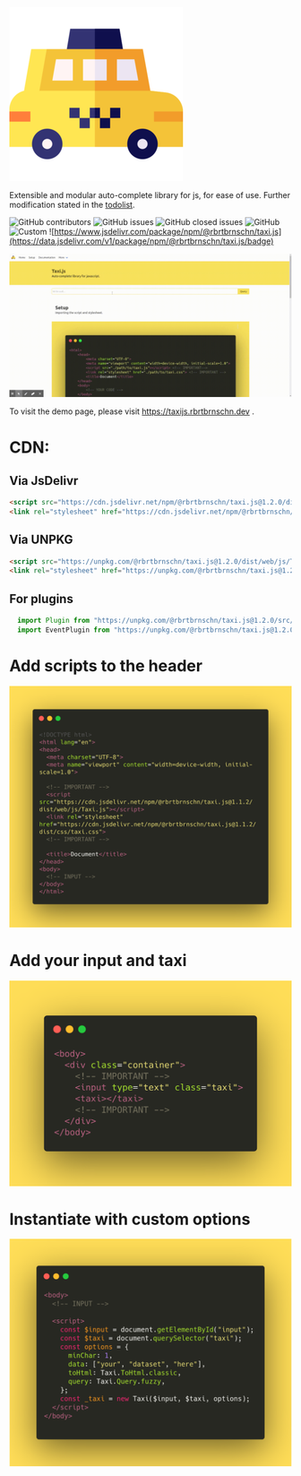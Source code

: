![width=25%](./assets/img/readme/logo.png)

Extensible and modular auto-complete library for js, for ease of use.
Further modification stated in the [todolist](TODO).

![GitHub
contributors](https://img.shields.io/github/contributors/rbrtbrnschn/taxijs?color=yellow&style=for-the-badge)
![GitHub
issues](https://img.shields.io/github/issues-raw/rbrtbrnschn/taxiJs?color=green&style=for-the-badge)
![GitHub closed
issues](https://img.shields.io/github/issues-closed-raw/rbrtbrnschn/taxiJs?color=green&style=for-the-badge)
![GitHub](https://img.shields.io/github/license/rbrtbrnschn/taxiJs?color=green&style=for-the-badge)
![Custom](https://img.shields.io/badge/Prs-Welcome-yellow.svg?style=for-the-badge)
![https://www.jsdelivr.com/package/npm/@rbrtbrnschn/taxi.js](https://data.jsdelivr.com/v1/package/npm/@rbrtbrnschn/taxi.js/badge)

![width=100%](./assets/img/readme/taxijs.gif)

To visit the demo page, please visit <https://taxijs.rbrtbrnschn.dev> .

CDN:
====

Via JsDelivr
------------

```html 
<script src="https://cdn.jsdelivr.net/npm/@rbrtbrnschn/taxi.js@1.2.0/dist/web/js/Taxi.js"></script>
<link rel="stylesheet" href="https://cdn.jsdelivr.net/npm/@rbrtbrnschn/taxi.js@1.2.0/dist/css/taxi.css">
```

Via UNPKG
---------

```html 
<script src="https://unpkg.com/@rbrtbrnschn/taxi.js@1.2.0/dist/web/js/Taxi.js"></script>
<link rel="stylesheet" href="https://unpkg.com/@rbrtbrnschn/taxi.js@1.2.0/dist/css/taxi.css">;
```

For plugins
---------
```js
  import Plugin from "https://unpkg.com/@rbrtbrnschn/taxi.js@1.2.0/src/main/js/plugin/Plugin.js";
  import EventPlugin from "https://unpkg.com/@rbrtbrnschn/taxi.js@1.2.0/src/main/js/plugin/EventPlugin.js";
```

Add scripts to the header
=========================

![width=100%](./assets/img/demo/setup/step-1-auto.png)
<!-- <iframe
  src="https://carbon.now.sh/embed?bg=rgba%28255%2C221%2C87%2C1%29&t=monokai&wt=none&l=javascript&ds=true&dsyoff=20px&dsblur=68px&wc=true&wa=true&pv=56px&ph=56px&ln=false&fl=1&fm=Hack&fs=14px&lh=133%25&si=false&es=4x&wm=false&code=%253C%21DOCTYPE%2520html%253E%250A%253Chtml%2520lang%253D%2522en%2522%253E%250A%253Chead%253E%250A%2520%2520%253Cmeta%2520charset%253D%2522UTF-8%2522%253E%250A%2520%2520%253Cmeta%2520name%253D%2522viewport%2522%2520content%253D%2522width%253Ddevice-width%252C%2520initial-scale%253D1.0%2522%253E%250A%2520%2520%253C%21--%2520IMPORTANT%2520--%253E%250A%2520%2520%253Cscript%2520src%253D%2522https%253A%252F%252Fcdn.jsdelivr.net%252Fnpm%252F%2540rbrtbrnschn%252Ftaxi.js%25401.1.2%252Fdist%252Fweb%252Fjs%252FTaxi.js%2522%253E%253C%252Fscript%253E%250A%2520%2520%253Clink%2520rel%253D%2522stylesheet%2522%2520href%253D%2522https%253A%252F%252Fcdn.jsdelivr.net%252Fnpm%252F%2540rbrtbrnschn%252Ftaxi.js%25401.1.2%252Fdist%252Fcss%252Ftaxi.css%2522%253E%250A%2520%2520%253C%21--%2520IMPORTANT%2520--%253E%250A%2520%2520%253Ctitle%253EDocument%253C%252Ftitle%253E%250A%253C%252Fhead%253E%250A%253Cbody%253E%250A%2520%2520%253C%21--%2520INPUT%2520--%253E%250A%253C%252Fbody%253E%250A%253C%252Fhtml%253E"
  style="width: 1024px; height: 474px; border:0; transform: scale(1); overflow:hidden;"
  sandbox="allow-scripts allow-same-origin">
</iframe> -->

Add your input and taxi
=======================

![width=100%](./assets/img/demo/setup/step-2-auto.png)
<!-- <iframe
  src="https://carbon.now.sh/embed?bg=rgba%28255%2C221%2C87%2C1%29&t=monokai&wt=none&l=javascript&ds=true&dsyoff=20px&dsblur=68px&wc=true&wa=true&pv=56px&ph=56px&ln=false&fl=1&fm=Hack&fs=14px&lh=133%25&si=false&es=4x&wm=false&code=%253Cbody%253E%250A%2520%2520%253Cdiv%2520class%253D%2522container%2522%253E%250A%2520%2520%2520%2520%253C%21--%2520IMPORTANT%2520--%253E%250A%2520%2520%2520%2520%253Cinput%2520type%253D%2522text%2522%2520class%253D%2522taxi%2522%2520id%253D%2522input%2522%253E%250A%2520%2520%2520%2520%253Ctaxi%253E%253C%252Ftaxi%253E%250A%2520%2520%2520%2520%253C%21--%2520IMPORTANT%2520--%253E%250A%2520%2520%253C%252Fdiv%253E%250A%253C%252Fbody%253E"
  style="width: 547px; height: 330px; border:0; transform: scale(1); overflow:hidden;"
  sandbox="allow-scripts allow-same-origin">
</iframe> -->

Instantiate with custom options
===============================

![width=100%](./assets/img/demo/setup/step-3-auto.png)
<!-- <iframe
  src="https://carbon.now.sh/embed?bg=rgba%28255%2C221%2C87%2C1%29&t=monokai&wt=none&l=javascript&ds=true&dsyoff=20px&dsblur=68px&wc=true&wa=true&pv=56px&ph=56px&ln=false&fl=1&fm=Hack&fs=14px&lh=133%25&si=false&es=4x&wm=false&code=%253Cbody%253E%250A%2520%2520%253C%21--%2520INPUT%2520--%253E%250A%250A%2520%2520%253Cscript%253E%250A%2520%2520%2520%2520const%2520%2524input%2520%253D%2520document.getElementById%28%2522input%2522%29%253B%250A%2520%2520%2520%2520const%2520%2524taxi%2520%253D%2520document.querySelector%28%2522taxi%2522%29%253B%250A%2520%2520%2520%2520const%2520options%2520%253D%2520%257B%250A%2520%2520%2520%2520%2520%2520minChar%253A%25201%252C%250A%2520%2520%2520%2520%2520%2520data%253A%2520%255B%2522your%2522%252C%2520%2522dataset%2522%252C%2520%2522here%2522%255D%252C%250A%2520%2520%2520%2520%2520%2520toHtml%253A%2520Taxi.ToHtml.classic%252C%250A%2520%2520%2520%2520%2520%2520query%253A%2520Taxi.Query.fuzzy%252C%250A%2520%2520%2520%2520%257D%253B%250A%250A%2520%2520%2520%2520const%2520_taxi%2520%253D%2520new%2520Taxi%28%2524input%252C%2520%2524taxi%252C%2520options%29%253B%250A%2520%2520%253C%252Fscript%253E%250A%253C%252Fbody%253E"
  style="width: 589px; height: 474px; border:0; transform: scale(1); overflow:hidden;"
  sandbox="allow-scripts allow-same-origin">
</iframe> -->